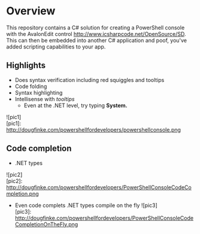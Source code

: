 # Overview
This repository contains a C# solution for creating a PowerShell console with the AvalonEdit control http://www.icsharpcode.net/OpenSource/SD.
This can then be embedded into another C# application and poof, you've added scripting capabilities to your app.

## Highlights
* Does syntax verification including red squiggles and tooltips
* Code folding
* Syntax highlighting
* Intellisense with *tooltips*
    * Even at the .NET level, try typing **System.**

![pic1]       
[pic1]: http://dougfinke.com/powershellfordevelopers/powershellconsole.png

## Code completion 
* .NET types

![pic2]       
[pic2]: http://dougfinke.com/powershellfordevelopers/PowerShellConsoleCodeCompletion.png

* Even code complets .NET types compile on the fly
![pic3]       
[pic3]: http://dougfinke.com/powershellfordevelopers/PowerShellConsoleCodeCompletionOnTheFly.png
